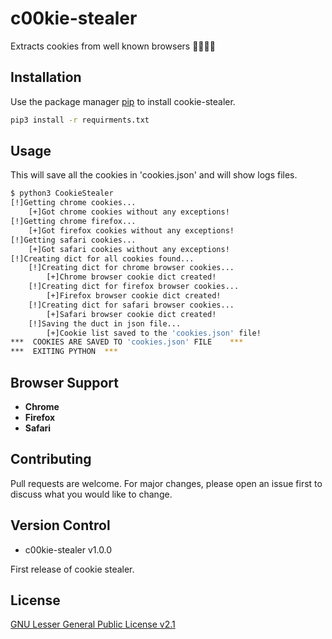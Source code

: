 # c00kie-stealer

Extracts cookies from well known browsers 
🔪🍪🔪🍪
## Installation

Use the package manager [pip](https://pip.pypa.io/en/stable/) to install cookie-stealer.

```bash
pip3 install -r requirments.txt
```

## Usage

This will save all the cookies in 'cookies.json' and will show logs files.

```bash
$ python3 CookieStealer
[!]Getting chrome cookies...
    [+]Got chrome cookies without any exceptions!
[!]Getting chrome firefox...
    [+]Got firefox cookies without any exceptions!
[!]Getting safari cookies...
    [+]Got safari cookies without any exceptions!
[!]Creating dict for all cookies found...
    [!]Creating dict for chrome browser cookies...
        [+]Chrome browser cookie dict created!
    [!]Creating dict for firefox browser cookies...
        [+]Firefox browser cookie dict created!
    [!]Creating dict for safari browser cookies...
        [+]Safari browser cookie dict created!
    [!]Saving the duct in json file...
        [+]Cookie list saved to the 'cookies.json' file!
***  COOKIES ARE SAVED TO 'cookies.json' FILE    ***
***  EXITING PYTHON  ***
```

## Browser Support

* **Chrome**
* **Firefox**
* **Safari**

## Contributing

Pull requests are welcome. For major changes, please open an issue first to discuss what you would like to change.

## Version Control

* c00kie-stealer v1.0.0

First release of cookie stealer.

## License

[GNU Lesser General Public License v2.1](https://www.gnu.org/licenses/old-licenses/lgpl-2.1.html)
